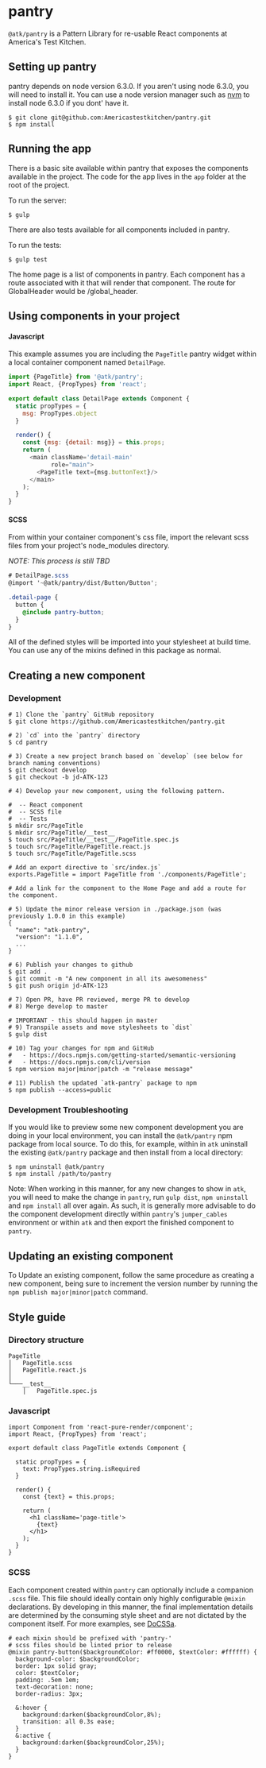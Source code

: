 # pantry

`@atk/pantry` is a Pattern Library for re-usable React components at America's Test Kitchen.

## Setting up pantry

pantry depends on node version 6.3.0. If you aren't using node 6.3.0, you will need to install it.
You can use a node version manager such as [nvm](https://github.com/creationix/nvm) to install node 6.3.0
if you dont' have it.

```
$ git clone git@github.com:Americastestkitchen/pantry.git
$ npm install
```

## Running the app

There is a basic site available within pantry that exposes the components available in the project.
The code for the app lives in the `app` folder at the root of the project.

To run the server:
```
$ gulp
```

There are also tests available for all components included in pantry.

To run the tests:
```
$ gulp test
```

The home page is a list of components in pantry. Each component has a route associated with it that will render that component.
The route for GlobalHeader would be /global_header.

## Using components in your project

#### Javascript

This example assumes you are including the `PageTitle` pantry widget within a local container component named `DetailPage`.

```javascript
import {PageTitle} from '@atk/pantry';
import React, {PropTypes} from 'react';

export default class DetailPage extends Component {
  static propTypes = {
    msg: PropTypes.object
  }

  render() {
    const {msg: {detail: msg}} = this.props;
    return (
      <main className='detail-main'
            role="main">
        <PageTitle text={msg.buttonText}/>
      </main>
    );
  }
}
```

#### SCSS

From within your container component's css file, import the relevant scss files from your project's node_modules directory.

_NOTE: This process is still TBD_

```scss
# DetailPage.scss
@import '~@atk/pantry/dist/Button/Button';

.detail-page {
  button {
    @include pantry-button;
  }
}

```

All of the defined styles will be imported into your stylesheet at build time.
You can use any of the mixins defined in this package as normal.

## Creating a new component

### Development
```
# 1) Clone the `pantry` GitHub repository
$ git clone https://github.com/Americastestkitchen/pantry.git

# 2) `cd` into the `pantry` directory
$ cd pantry

# 3) Create a new project branch based on `develop` (see below for branch naming conventions)
$ git checkout develop
$ git checkout -b jd-ATK-123

# 4) Develop your new component, using the following pattern.

#  -- React component
#  -- SCSS file
#  -- Tests
$ mkdir src/PageTitle
$ mkdir src/PageTitle/__test__
$ touch src/PageTitle/__test__/PageTitle.spec.js
$ touch src/PageTitle/PageTitle.react.js
$ touch src/PageTitle/PageTitle.scss

# Add an export directive to `src/index.js`
exports.PageTitle = import PageTitle from './components/PageTitle';

# Add a link for the component to the Home Page and add a route for the component.

# 5) Update the minor release version in ./package.json (was previously 1.0.0 in this example)
{
  "name": "atk-pantry",
  "version": "1.1.0",
  ...
}

# 6) Publish your changes to github
$ git add .
$ git commit -m "A new component in all its awesomeness"
$ git push origin jd-ATK-123

# 7) Open PR, have PR reviewed, merge PR to develop
# 8) Merge develop to master

# IMPORTANT - this should happen in master
# 9) Transpile assets and move stylesheets to `dist`
$ gulp dist

# 10) Tag your changes for npm and GitHub
#   - https://docs.npmjs.com/getting-started/semantic-versioning
#   - https://docs.npmjs.com/cli/version
$ npm version major|minor|patch -m "release message"

# 11) Publish the updated `atk-pantry` package to npm
$ npm publish --access=public

```

### Development Troubleshooting

If you would like to preview some new component development you are doing in your local environment, you can install the `@atk/pantry` npm package from local source. To do this, for example, within in `atk` uninstall the existing `@atk/pantry` package and then install from a local directory:
```
$ npm uninstall @atk/pantry
$ npm install /path/to/pantry
```
Note: When working in this manner, for any new changes to show in `atk`, you will need to make the change in `pantry`, run `gulp dist`, `npm uninstall` and `npm install` all over again. As such, it is generally more advisable to do the component development directly within `pantry`'s `jumper_cables` environment or within `atk` and then export the finished component to `pantry`.


## Updating an existing component

To Update an existing component, follow the same procedure as creating a new component, being sure to increment the version number by running the `npm publish major|minor|patch` command.

## Style guide

### Directory structure

```
PageTitle
│   PageTitle.scss
│   PageTitle.react.js
│
└───__test__
    │   PageTitle.spec.js
```

### Javascript
```
import Component from 'react-pure-render/component';
import React, {PropTypes} from 'react';

export default class PageTitle extends Component {

  static propTypes = {
    text: PropTypes.string.isRequired
  }

  render() {
    const {text} = this.props;

    return (
      <h1 className='page-title'>
        {text}
      </h1>
    );
  }
}

```

### SCSS

Each component created within `pantry` can optionally include a companion `.scss` file. This file should ideally contain only highly configurable `@mixin` declarations. By developing in this manner, the final implementation details are determined by the consuming style sheet and are not dictated by the component itself. For more examples, see [DoCSSa](http://docssa.info/#components).

```
# each mixin should be prefixed with 'pantry-'
# scss files should be linted prior to release
@mixin pantry-button($backgroundColor: #ff0000, $textColor: #ffffff) {
  background-color: $backgroundColor;
  border: 1px solid gray;
  color: $textColor;
  padding: .5em 1em;
  text-decoration: none;
  border-radius: 3px;

  &:hover {
    background:darken($backgroundColor,8%);
    transition: all 0.3s ease;
  }
  &:active {
    background:darken($backgroundColor,25%);
  }
}
```
